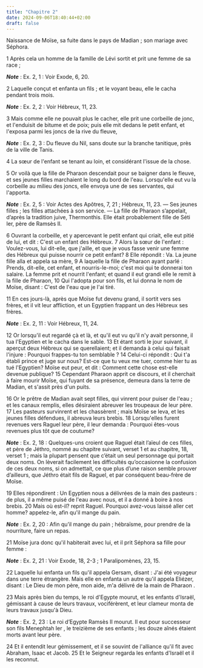 ```yaml
---
title: "Chapitre 2"
date: 2024-09-06T18:40:44+02:00
draft: false
---
```



Naissance de Moïse, sa fuite dans le pays de Madian ; son mariage avec Séphora.


1 Après cela un homme de la famille de Lévi sortit et prit une femme de sa race ;

***Note*** :  Ex. 2, 1 : Voir Exode, 6, 20.

2 Laquelle conçut et enfanta un fils ; et le voyant beau, elle le cacha pendant trois mois.

***Note*** :  Ex. 2, 2 : Voir Hébreux, 11, 23.

3 Mais comme elle ne pouvait plus le cacher, elle prit une corbeille de jonc, et l'enduisit de bitume et de poix; puis elle mit dedans le petit enfant, et l'exposa parmi les joncs de la rive du fleuve,

***Note*** :  Ex. 2, 3 : Du fleuve du Nil, sans doute sur la branche tanitique, près de la ville de Tanis.

4 La sœur de l'enfant se tenant au loin, et considérant l'issue de la chose.


5 Or voilà que la fille de Pharaon descendait pour se baigner dans le fleuve, et ses jeunes filles marchaient le long du bord de l'eau. Lorsqu'elle eut vu la corbeille au milieu des joncs, elle envoya une de ses servantes, qui l'apporta.

***Note*** :  Ex. 2, 5 : Voir Actes des Apôtres, 7, 21 ; Hébreux, 11, 23. ― Ses jeunes filles ; les filles attachées à son service. ― La fille de Pharaon s’appelait, d’après la tradition juive, Thermonthis. Elle était probablement fille de Séti Ier, père de Ramsès II.

6 Ouvrant la corbeille, et y apercevant le petit enfant qui criait, elle eut pitié de lui, et dit : C'est un enfant des Hébreux. 7 Alors la sœur de l'enfant : Voulez-vous, lui dit-elle, que j'aille, et que je vous fasse venir une femme des Hébreux qui puisse nourrir ce petit enfant? 8 Elle répondit : Va. La jeune fille alla et appela sa mère, 9 A laquelle la fille de Pharaon ayant parlé : Prends, dit-elle, cet enfant, et nourris-le-moi; c'est moi qui te donnerai ton salaire. La femme prit et nourrit l'enfant; et quand il eut grandi elle le remit à la fille de Pharaon, 10 Qui l'adopta pour son fils, et lui donna le nom de Moïse, disant : C'est de l'eau que je l'ai tiré.


11 En ces jours-là, après que Moïse fut devenu grand, il sortit vers ses frères, et il vit leur affliction, et un Egyptien frappant un des Hébreux ses frères.

***Note*** :  Ex. 2, 11 : Voir Hébreux, 11, 24.

12 Or lorsqu'il eut regardé çà et là, et qu'il eut vu qu'il n'y avait personne, il tua l'Egyptien et le cacha dans le sable. 13 Et étant sorti le jour suivant, il aperçut deux Hébreux qui se querellaient; et il demanda à celui qui faisait l'injure : Pourquoi frappes-tu ton semblable ? 14 Celui-ci répondit : Qui t'a établi prince et juge sur nous? Est-ce que tu veux me tuer, comme hier tu as tué l'Egyptien? Moïse eut peur, et dit : Comment cette chose est-elle devenue publique? 15 Cependant Pharaon apprit ce discours, et il cherchait à faire mourir Moïse, qui fuyant de sa présence, demeura dans la terre de Madian, et s'assit près d'un puits.


16 Or le prêtre de Madian avait sept filles, qui vinrent pour puiser de l'eau ; et les canaux remplis, elles désiraient abreuver les troupeaux de leur père. 17 Les pasteurs survinrent et les chassèrent ; mais Moïse se leva, et les jeunes filles défendues, il abreuva leurs brebis. 18 Lorsqu'elles furent revenues vers Raguel leur père, il leur demanda : Pourquoi êtes-vous revenues plus tôt que de coutume?

***Note*** :  Ex. 2, 18 : Quelques-uns croient que Raguel était l’aïeul de ces filles, et père de Jéthro, nommé au chapitre suivant, verset 1 et au chapitre, 18, verset 1 ; mais la plupart pensent que c’était un seul personnage qui portait deux noms. On lèverait facilement les difficultés qu’occasionne la confusion de ces deux noms, si on admettait, ce que plus d’une raison semble prouver d’ailleurs, que Jéthro était fils de Raguel, et par conséquent beau-frère de Moïse.

19 Elles répondirent : Un Egyptien nous a délivrées de la main des pasteurs : de plus, il a même puisé de l'eau avec nous, et il a donné à boire à nos brebis. 20 Mais où est-il? reprit Raguel. Pourquoi avez-vous laissé aller cet homme? appelez-le, afin qu'il mange du pain.

***Note*** :  Ex. 2, 20 : Afin qu’il mange du pain ; hébraïsme, pour prendre de la nourriture, faire un repas.

21 Moïse jura donc qu'il habiterait avec lui, et il prit Séphora sa fille pour femme :

***Note*** :  Ex. 2, 21 : Voir Exode, 18, 2-3 ; 1 Paralipomènes, 23, 15.

22 Laquelle lui enfanta un fils qu'il appela Gersam, disant : J'ai été voyageur dans une terre étrangère. Mais elle en enfanta un autre qu'il appela Eliézer, disant : Le Dieu de mon père, mon aide, m'a délivré de la main de Pharaon .


23 Mais après bien du temps, le roi d'Egypte mourut, et les enfants d'Israël, gémissant à cause de leurs travaux, vociférèrent, et leur clameur monta de leurs travaux jusqu'à Dieu.

***Note*** :  Ex. 2, 23 : Le roi d’Egypte Ramsès II mourut. Il eut pour successeur son fils Menephtah Ier , le treizième de ses enfants ; les douze aînés étaient morts avant leur père.

24 Et il entendit leur gémissement, et il se souvint de l'alliance qu'il fit avec Abraham, Isaac et Jacob. 25 Et le Seigneur regarda les enfants d'Israël et il les reconnut.

